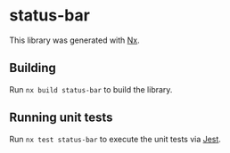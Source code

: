 # status-bar

This library was generated with [Nx](https://nx.dev).

## Building

Run `nx build status-bar` to build the library.

## Running unit tests

Run `nx test status-bar` to execute the unit tests via [Jest](https://jestjs.io).
